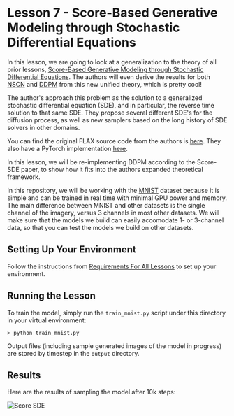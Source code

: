 # Lesson 7 - Score-Based Generative Modeling through Stochastic Differential Equations

In this lesson, we are going to look at a generalization to the theory of all prior lessons, [Score-Based Generative Modeling through Stochastic Differential Equations](https://arxiv.org/abs/2011.13456). The authors will even derive the results for both [NSCN](https://arxiv.org/abs/1907.05600) and [DDPM](https://arxiv.org/abs/2006.11239) from this new unified theory, which is pretty cool!

The author's approach this problem as the solution to a generalized stochastic differential equation (SDE), and in particular, the reverse time solution to that same SDE. They propose several different SDE's for the diffusion process, as well as new samplers based on the long history of SDE solvers in other domains.

You can find the original FLAX source code from the authors is [here](https://github.com/yang-song/score_sde/tree/main). They also have a PyTorch implementation [here](https://github.com/yang-song/score_sde_pytorch).

In this lesson, we will be re-implementing DDPM according to the Score-SDE paper, to show how it fits into the authors expanded theoretical framework.

In this repository, we will be working with the [MNIST](https://en.wikipedia.org/wiki/MNIST_database) dataset because it is simple and can be trained in real time with minimal GPU power and memory. The main difference between MNIST and other datasets is the single channel of the imagery, versus 3 channels in most other datasets. We will make sure that the models we build can easily accomodate 1- or 3-channel data, so that you can test the models we build on other datasets.

## Setting Up Your Environment

Follow the instructions from [Requirements For All Lessons](https://github.com/swookey-thinky/mindiffusion?tab=readme-ov-file#requirements-for-all-lessons) to set up your environment.

## Running the Lesson

To train the model, simply run the `train_mnist.py` script under this directory in your virtual environment:

```
> python train_mnist.py
```

Output files (including sample generated images of the model in progress) are stored by timestep in the `output` directory.

## Results

Here are the results of sampling the model after 10k steps:

![Score SDE](https://drive.google.com/uc?export=view&id=1MeQidUiVZWQJKhWlibxWvrjbijQx4ORc)
